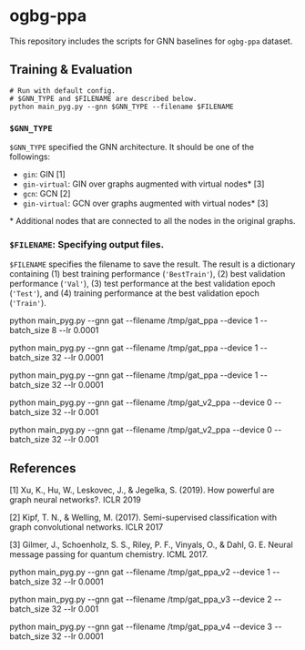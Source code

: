 # ogbg-ppa

This repository includes the scripts for GNN baselines for `ogbg-ppa` dataset.

## Training & Evaluation

```
# Run with default config.
# $GNN_TYPE and $FILENAME are described below.
python main_pyg.py --gnn $GNN_TYPE --filename $FILENAME
```

### `$GNN_TYPE`
`$GNN_TYPE` specified the GNN architecture. It should be one of the followings:
- `gin`: GIN [1]
- `gin-virtual`: GIN over graphs augmented with virtual nodes\* [3]
- `gcn`: GCN [2]
- `gin-virtual`: GCN over graphs augmented with virtual nodes\* [3]

\* Additional nodes that are connected to all the nodes in the original graphs.

### `$FILENAME`: Specifying output files. 
`$FILENAME` specifies the filename to save the result. The result is a dictionary containing (1) best training performance (`'BestTrain'`), (2) best validation performance (`'Val'`), (3) test performance at the best validation epoch (`'Test'`), and (4) training performance at the best validation epoch (`'Train'`).

python main_pyg.py --gnn gat --filename /tmp/gat_ppa --device 1 --batch_size 8 --lr 0.0001

python main_pyg.py --gnn gat --filename /tmp/gat_ppa --device 1 --batch_size 32 --lr 0.0001

python main_pyg.py --gnn gat --filename /tmp/gat_ppa --device 1 --batch_size 32 --lr 0.0001


python main_pyg.py --gnn gat --filename /tmp/gat_v2_ppa --device 0 --batch_size 32 --lr 0.001

python main_pyg.py --gnn gat --filename /tmp/gat_v2_ppa --device 0 --batch_size 32 --lr 0.001

## References
[1] Xu, K., Hu, W., Leskovec, J., & Jegelka, S. (2019). How powerful are graph neural networks?. ICLR 2019

[2] Kipf, T. N., & Welling, M. (2017). Semi-supervised classification with graph convolutional networks. ICLR 2017

[3] Gilmer, J., Schoenholz, S. S., Riley, P. F., Vinyals, O., & Dahl, G. E. Neural message passing for quantum chemistry. ICML 2017.



python main_pyg.py --gnn gat --filename /tmp/gat_ppa_v2 --device 1 --batch_size 32 --lr 0.0001

python main_pyg.py --gnn gat --filename /tmp/gat_ppa_v3 --device 2 --batch_size 32 --lr 0.001

python main_pyg.py --gnn gat --filename /tmp/gat_ppa_v4 --device 3 --batch_size 32 --lr 0.0001
